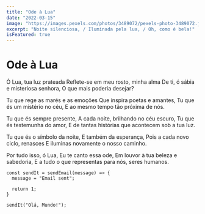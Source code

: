 ```yaml
---
title: "Ode à Lua"
date: "2022-03-15"
image: "https://images.pexels.com/photos/3489072/pexels-photo-3489072.jpeg"
excerpt: "Noite silenciosa, / Iluminada pela lua, / Oh, como é bela!"
isFeatured: true
---
```


# Ode à Lua

Ó Lua, tua luz prateada
Reflete-se em meu rosto, minha alma
De ti, ó sábia e misteriosa senhora,
O que mais poderia desejar?

Tu que rege as marés e as emoções
Que inspira poetas e amantes,
Tu que és um mistério no céu,
E ao mesmo tempo tão próxima de nós.

Tu que és sempre presente,
A cada noite, brilhando no céu escuro,
Tu que és testemunha do amor,
E de tantas histórias que acontecem sob a tua luz.

Tu que és o símbolo da noite,
E também da esperança,
Pois a cada novo ciclo, renasces
E iluminas novamente o nosso caminho.

Por tudo isso, ó Lua,
Eu te canto essa ode,
Em louvor à tua beleza e sabedoria,
E a tudo o que representas para nós, seres humanos.

```js:
const sendIt = sendEmail(message) => {
  message = "Email sent";

  return 1;
}

sendIt("Olá, Mundo!");

```
